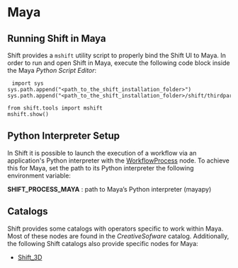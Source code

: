 # Maya

## Running Shift in Maya

Shift provides a `mshift` utility script to properly bind the Shift UI to Maya. In order to run and open Shift in Maya, execute the following code block inside the Maya *Python Script Editor*:

<pre><code style="white-space: pre; margin: 20px 0; padding: 10px; box-sizing: border-box;">import sys
sys.path.append("&ltpath_to_the_shift_installation_folder&gt")
sys.path.append("&ltpath_to_the_shift_installation_folder&gt/shift/thirdparty/python/Lib/site-packages")

from shift.tools import mshift
mshift.show()
</code></pre>


## Python Interpreter Setup
In Shift it is possible to launch the execution of a workflow via an application's Python interpreter with the [WorkflowProcess](../../reference/nodes/workflow#workflowProcess-node) node. To achieve this for Maya, set the path to its Python interpreter the following environment variable:

**SHIFT_PROCESS_MAYA** : path to Maya’s Python interpreter (mayapy)

## Catalogs

Shift provides some catalogs with operators specific to work within Maya. Most of these nodes are found in the *CreativeSofware* catalog. Additionally, the following Shift catalogs also provide specific nodes for Maya:

* [Shift_3D](https://github.com/Inbibo/Shift_3D)

<!-- ### Examples
This section is reserved to an example video of how to use Shift in Maya.
 -->

